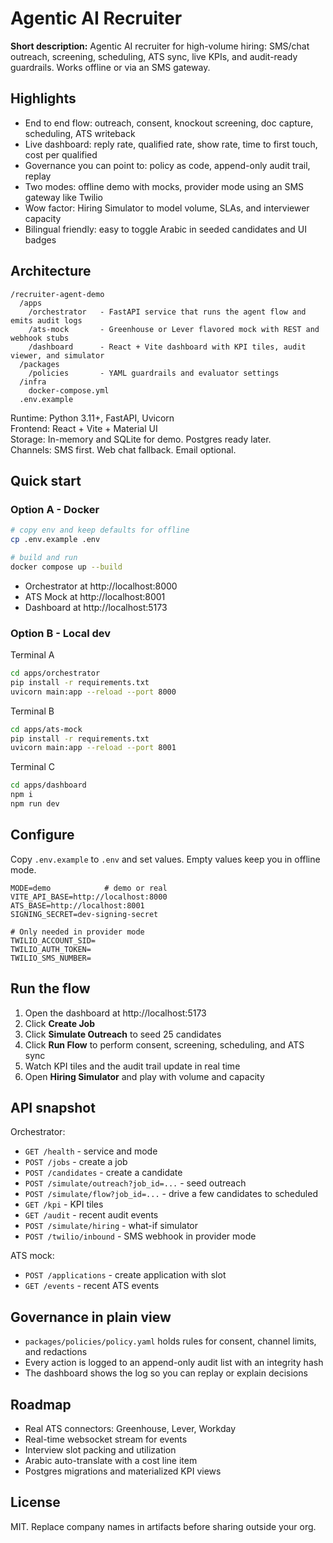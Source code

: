 # Agentic AI Recruiter

**Short description:** Agentic AI recruiter for high-volume hiring: SMS/chat outreach, screening, scheduling, ATS sync, live KPIs, and audit-ready guardrails. Works offline or via an SMS gateway.

## Highlights

- End to end flow: outreach, consent, knockout screening, doc capture, scheduling, ATS writeback
- Live dashboard: reply rate, qualified rate, show rate, time to first touch, cost per qualified
- Governance you can point to: policy as code, append-only audit trail, replay
- Two modes: offline demo with mocks, provider mode using an SMS gateway like Twilio
- Wow factor: Hiring Simulator to model volume, SLAs, and interviewer capacity
- Bilingual friendly: easy to toggle Arabic in seeded candidates and UI badges

## Architecture

```
/recruiter-agent-demo
  /apps
    /orchestrator   - FastAPI service that runs the agent flow and emits audit logs
    /ats-mock       - Greenhouse or Lever flavored mock with REST and webhook stubs
    /dashboard      - React + Vite dashboard with KPI tiles, audit viewer, and simulator
  /packages
    /policies       - YAML guardrails and evaluator settings
  /infra
    docker-compose.yml
  .env.example
```

Runtime: Python 3.11+, FastAPI, Uvicorn  
Frontend: React + Vite + Material UI  
Storage: In-memory and SQLite for demo. Postgres ready later.  
Channels: SMS first. Web chat fallback. Email optional.

## Quick start

### Option A - Docker
```bash
# copy env and keep defaults for offline
cp .env.example .env

# build and run
docker compose up --build
```

- Orchestrator at http://localhost:8000  
- ATS Mock at http://localhost:8001  
- Dashboard at http://localhost:5173

### Option B - Local dev
Terminal A
```bash
cd apps/orchestrator
pip install -r requirements.txt
uvicorn main:app --reload --port 8000
```
Terminal B
```bash
cd apps/ats-mock
pip install -r requirements.txt
uvicorn main:app --reload --port 8001
```
Terminal C
```bash
cd apps/dashboard
npm i
npm run dev
```

## Configure

Copy `.env.example` to `.env` and set values. Empty values keep you in offline mode.
```
MODE=demo            # demo or real
VITE_API_BASE=http://localhost:8000
ATS_BASE=http://localhost:8001
SIGNING_SECRET=dev-signing-secret

# Only needed in provider mode
TWILIO_ACCOUNT_SID=
TWILIO_AUTH_TOKEN=
TWILIO_SMS_NUMBER=
```

## Run the flow

1. Open the dashboard at http://localhost:5173
2. Click **Create Job**
3. Click **Simulate Outreach** to seed 25 candidates
4. Click **Run Flow** to perform consent, screening, scheduling, and ATS sync
5. Watch KPI tiles and the audit trail update in real time
6. Open **Hiring Simulator** and play with volume and capacity

## API snapshot

Orchestrator:
- `GET /health` - service and mode
- `POST /jobs` - create a job
- `POST /candidates` - create a candidate
- `POST /simulate/outreach?job_id=...` - seed outreach
- `POST /simulate/flow?job_id=...` - drive a few candidates to scheduled
- `GET /kpi` - KPI tiles
- `GET /audit` - recent audit events
- `POST /simulate/hiring` - what-if simulator
- `POST /twilio/inbound` - SMS webhook in provider mode

ATS mock:
- `POST /applications` - create application with slot
- `GET /events` - recent ATS events

## Governance in plain view

- `packages/policies/policy.yaml` holds rules for consent, channel limits, and redactions
- Every action is logged to an append-only audit list with an integrity hash
- The dashboard shows the log so you can replay or explain decisions

## Roadmap

- Real ATS connectors: Greenhouse, Lever, Workday
- Real-time websocket stream for events
- Interview slot packing and utilization
- Arabic auto-translate with a cost line item
- Postgres migrations and materialized KPI views

## License

MIT. Replace company names in artifacts before sharing outside your org.
